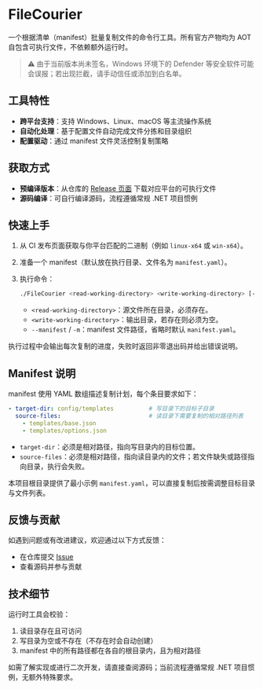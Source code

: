 # FileCourier

一个根据清单（manifest）批量复制文件的命令行工具。所有官方产物均为 AOT 自包含可执行文件，不依赖额外运行时。

> ⚠️ 由于当前版本尚未签名，Windows 环境下的 Defender 等安全软件可能会误报；若出现拦截，请手动信任或添加到白名单。

## 工具特性

- **跨平台支持**：支持 Windows、Linux、macOS 等主流操作系统
- **自动化处理**：基于配置文件自动完成文件分拣和目录组织
- **配置驱动**：通过 manifest 文件灵活控制复制策略

## 获取方式

- **预编译版本**：从仓库的 [Release 页面](https://github.com/iplaylf2/lf2-taiwu-mods/releases) 下载对应平台的可执行文件
- **源码编译**：可自行编译源码，流程遵循常规 .NET 项目惯例

## 快速上手

1. 从 CI 发布页面获取与你平台匹配的二进制（例如 `linux-x64` 或 `win-x64`）。
2. 准备一个 manifest（默认放在执行目录、文件名为 `manifest.yaml`）。
3. 执行命令：

   ```bash
   ./FileCourier <read-working-directory> <write-working-directory> [--manifest <path>]
   ```

   - `<read-working-directory>`：源文件所在目录，必须存在。
   - `<write-working-directory>`：输出目录，若存在则必须为空。
   - `--manifest` / `-m`：manifest 文件路径，省略时默认 `manifest.yaml`。

执行过程中会输出每次复制的进度，失败时返回非零退出码并给出错误说明。

## Manifest 说明

manifest 使用 YAML 数组描述复制计划，每个条目要求如下：

```yaml
- target-dir: config/templates          # 写目录下的目标子目录
  source-files:                         # 读目录下需要复制的相对路径列表
    - templates/base.json
    - templates/options.json
```

- `target-dir`：必须是相对路径，指向写目录内的目标位置。
- `source-files`：必须是相对路径，指向读目录内的文件；若文件缺失或路径指向目录，执行会失败。

本项目根目录提供了最小示例 `manifest.yaml`，可以直接复制后按需调整目标目录与文件列表。

## 反馈与贡献

如遇到问题或有改进建议，欢迎通过以下方式反馈：

- 在仓库提交 [Issue](https://github.com/iplaylf2/lf2-taiwu-mods/issues)
- 查看源码并参与贡献

## 技术细节

运行时工具会校验：

1. 读目录存在且可访问
2. 写目录为空或不存在（不存在时会自动创建）
3. manifest 中的所有路径都在各自的根目录内，且为相对路径

如需了解实现或进行二次开发，请直接查阅源码；当前流程遵循常规 .NET 项目惯例，无额外特殊要求。
